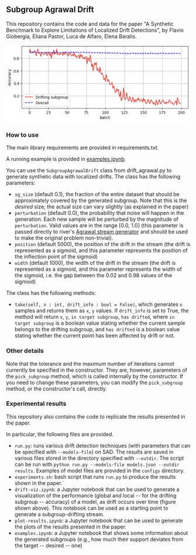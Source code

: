 ## Subgroup Agrawal Drift 

This repository contains the code and data for the paper "A Synthetic Benchmark to Explore Limitations of Localized Drift Detections", by Flavio Giobergia, Eliana Pastor, Luca de Alfaro, Elena Baralis. 

![alt text](image.png)

### How to use
The main library requirements are provided in requirements.txt.

A running example is provided in [examples.ipynb](examples.ipynb).

You can use the `SubgroupAgrawalDrift` class from drift_agrawal.py to generate synthetic data with localized drifts. The class has the following parameters:

- `sg_size` (default 0.1), the fraction of the entire dataset that should be approximately covered by the generated subgroup. Note that this is the *desired* size; the actual size can vary slightly (as explained in the paper)
- `perturbation` (default 0.0), the probability that noise will happen in the generation. Each new sample will be perturbed by the magnitude of `perturbation`. Valid values are in the range [0.0, 1.0] (this parameter is passed directly to river's [Agrawal stream generator](https://riverml.xyz/latest/api/datasets/synth/Agrawal/) and should be used to make the original problem non-trivial). 
- `position` (default 5000), the position of the drift in the stream (the drift is represented as a sigmoid, and this parameter represents the position of the inflection point of the sigmoid)
- `width` (default 1000), the width of the drift in the stream (the drift is represented as a sigmoid, and this parameter represents the width of the sigmoid, i.e. the gap between the 0.02 and 0.98 values of the sigmoid)

The class has the following methods:
- `take(self, n : int, drift_info : bool = False)`, which generates `n` samples and returns them as `x`, `y` values. If `drift_info` is set to True, the method will return `x`, `y`, `in target subgroup`, `has drifted`, where `in target subgroup` is a boolean value stating whether the current sample belongs to the drifting subgroup, and `has drifted` is a boolean value stating whether the current point has been affected by drift or not.

### Other details
Note that the tolerance and the maximum number of iterations cannot currently be specified in the constructor. They are, however, parameters of the `pick_subgroup` method, which is called internally by the constructor. If you need to change these parameters, you can modify the `pick_subgroup` method, or the constructor's call, directly.

### Experimental results
This repository also contains the code to replicate the results presented in the paper. 

In particular, the following files are provided.

- `run.py`: runs various drift detection techniques (with parameters that can be specified with `--models-file`) on SAD. The results are saved in various files stored in the directory specified with `--outdir`. The script can be run with `python run.py --models-file models.json --outdir results`. Examples of model files are provided in the `configs` directory.
- `experiments.sh`: bash script that runs `run.py` to produce the results shown in the paper.`
- `drift-viz.ipynb`: a Jupyter notebook that can be used to generate a visualization of the performance (global and local -- for the drifting subgroup -- accuracy) of a model, as drift occurs over time (figure shown above). This notebook can be used as a starting point to generate a subgroup-drifting stream.
- `plot-results.ipynb`: a Jupyter notebook that can be used to generate the plots of the results presented in the paper.
- `examples.ipynb`: a Jupyter notebook that shows some information about the generated subgroups (e.g., how much their support deviates from the target -- desired -- one)